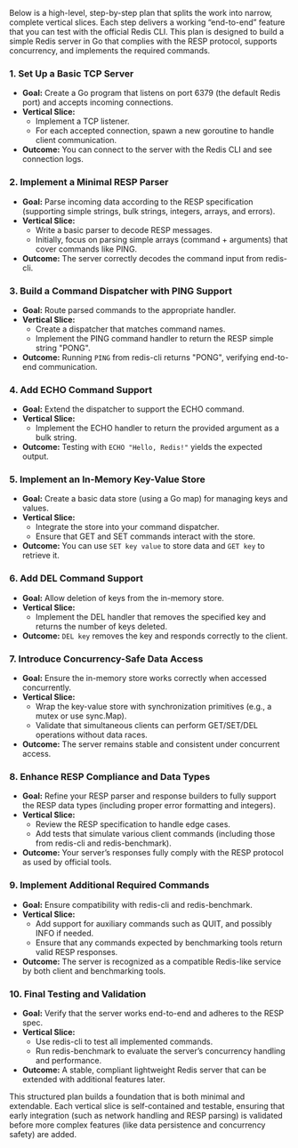 Below is a high-level, step-by-step plan that splits the work into narrow, complete vertical slices. Each step delivers a working “end-to-end” feature that you can test with the official Redis CLI. This plan is designed to build a simple Redis server in Go that complies with the RESP protocol, supports concurrency, and implements the required commands.

### 1. Set Up a Basic TCP Server
- **Goal:** Create a Go program that listens on port 6379 (the default Redis port) and accepts incoming connections.
- **Vertical Slice:** 
  - Implement a TCP listener.
  - For each accepted connection, spawn a new goroutine to handle client communication.
- **Outcome:** You can connect to the server with the Redis CLI and see connection logs.

### 2. Implement a Minimal RESP Parser
- **Goal:** Parse incoming data according to the RESP specification (supporting simple strings, bulk strings, integers, arrays, and errors).
- **Vertical Slice:** 
  - Write a basic parser to decode RESP messages.
  - Initially, focus on parsing simple arrays (command + arguments) that cover commands like PING.
- **Outcome:** The server correctly decodes the command input from redis-cli.

### 3. Build a Command Dispatcher with PING Support
- **Goal:** Route parsed commands to the appropriate handler.
- **Vertical Slice:** 
  - Create a dispatcher that matches command names.
  - Implement the PING command handler to return the RESP simple string "PONG".
- **Outcome:** Running `PING` from redis-cli returns "PONG", verifying end-to-end communication.

### 4. Add ECHO Command Support
- **Goal:** Extend the dispatcher to support the ECHO command.
- **Vertical Slice:** 
  - Implement the ECHO handler to return the provided argument as a bulk string.
- **Outcome:** Testing with `ECHO "Hello, Redis!"` yields the expected output.

### 5. Implement an In-Memory Key-Value Store
- **Goal:** Create a basic data store (using a Go map) for managing keys and values.
- **Vertical Slice:** 
  - Integrate the store into your command dispatcher.
  - Ensure that GET and SET commands interact with the store.
- **Outcome:** You can use `SET key value` to store data and `GET key` to retrieve it.

### 6. Add DEL Command Support
- **Goal:** Allow deletion of keys from the in-memory store.
- **Vertical Slice:** 
  - Implement the DEL handler that removes the specified key and returns the number of keys deleted.
- **Outcome:** `DEL key` removes the key and responds correctly to the client.

### 7. Introduce Concurrency-Safe Data Access
- **Goal:** Ensure the in-memory store works correctly when accessed concurrently.
- **Vertical Slice:** 
  - Wrap the key-value store with synchronization primitives (e.g., a mutex or use sync.Map).
  - Validate that simultaneous clients can perform GET/SET/DEL operations without data races.
- **Outcome:** The server remains stable and consistent under concurrent access.

### 8. Enhance RESP Compliance and Data Types
- **Goal:** Refine your RESP parser and response builders to fully support the RESP data types (including proper error formatting and integers).
- **Vertical Slice:** 
  - Review the RESP specification to handle edge cases.
  - Add tests that simulate various client commands (including those from redis-cli and redis-benchmark).
- **Outcome:** Your server’s responses fully comply with the RESP protocol as used by official tools.

### 9. Implement Additional Required Commands
- **Goal:** Ensure compatibility with redis-cli and redis-benchmark.
- **Vertical Slice:** 
  - Add support for auxiliary commands such as QUIT, and possibly INFO if needed.
  - Ensure that any commands expected by benchmarking tools return valid RESP responses.
- **Outcome:** The server is recognized as a compatible Redis-like service by both client and benchmarking tools.

### 10. Final Testing and Validation
- **Goal:** Verify that the server works end-to-end and adheres to the RESP spec.
- **Vertical Slice:** 
  - Use redis-cli to test all implemented commands.
  - Run redis-benchmark to evaluate the server’s concurrency handling and performance.
- **Outcome:** A stable, compliant lightweight Redis server that can be extended with additional features later.

This structured plan builds a foundation that is both minimal and extendable. Each vertical slice is self-contained and testable, ensuring that early integration (such as network handling and RESP parsing) is validated before more complex features (like data persistence and concurrency safety) are added.